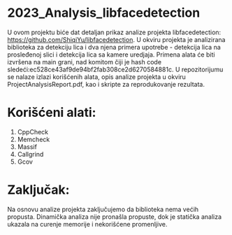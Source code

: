 # 2023_Analysis_libfacedetection

U ovom projektu biće dat detaljan prikaz analize projekta libfacedetection: https://github.com/ShiqiYu/libfacedetection.
U okviru projekta je analizirana biblioteka za detekciju lica i dva njena primera upotrebe - detekcija lica na prosleđenoj slici i detekcija lica sa kamere uredjaja. 
Primena alata će biti izvršena na main grani, nad komitom čiji je hash code sledeći:ec528ce43af9de94bf2fab308ce2d6270584881c. U repozitorijumu se nalaze izlazi korišćenih alata, opis analize projekta u okviru ProjectAnalysisReport.pdf, kao i skripte za reprodukovanje rezultata.

# Korišćeni alati:
1. CppCheck
2. Memcheck
3. Massif
4. Callgrind
5. Gcov

# Zaključak:
Na osnovu analize projekta zaključujemo da biblioteka nema većih propusta. 
Dinamička analiza nije pronašla propuste, dok je statička analiza ukazala na curenje memorije i nekorišćene promenljive.

